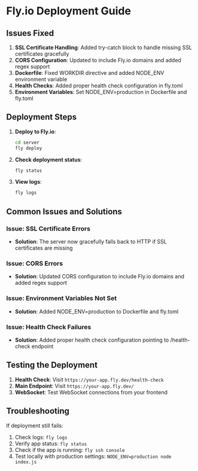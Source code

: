 # Fly.io Deployment Guide

## Issues Fixed

1. **SSL Certificate Handling**: Added try-catch block to handle missing SSL certificates gracefully
2. **CORS Configuration**: Updated to include Fly.io domains and added regex support
3. **Dockerfile**: Fixed WORKDIR directive and added NODE_ENV environment variable
4. **Health Checks**: Added proper health check configuration in fly.toml
5. **Environment Variables**: Set NODE_ENV=production in Dockerfile and fly.toml

## Deployment Steps

1. **Deploy to Fly.io**:
   ```bash
   cd server
   fly deploy
   ```

2. **Check deployment status**:
   ```bash
   fly status
   ```

3. **View logs**:
   ```bash
   fly logs
   ```

## Common Issues and Solutions

### Issue: SSL Certificate Errors
- **Solution**: The server now gracefully falls back to HTTP if SSL certificates are missing

### Issue: CORS Errors
- **Solution**: Updated CORS configuration to include Fly.io domains and added regex support

### Issue: Environment Variables Not Set
- **Solution**: Added NODE_ENV=production to Dockerfile and fly.toml

### Issue: Health Check Failures
- **Solution**: Added proper health check configuration pointing to /health-check endpoint

## Testing the Deployment

1. **Health Check**: Visit `https://your-app.fly.dev/health-check`
2. **Main Endpoint**: Visit `https://your-app.fly.dev/`
3. **WebSocket**: Test WebSocket connections from your frontend

## Troubleshooting

If deployment still fails:

1. Check logs: `fly logs`
2. Verify app status: `fly status`
3. Check if the app is running: `fly ssh console`
4. Test locally with production settings: `NODE_ENV=production node index.js` 